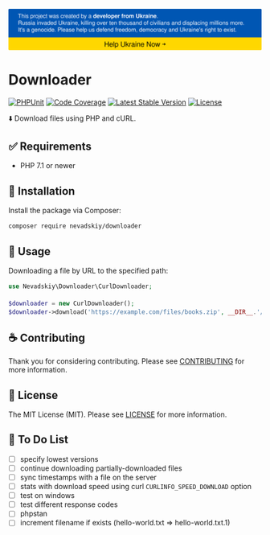 [![Stand With Ukraine](https://raw.githubusercontent.com/vshymanskyy/StandWithUkraine/main/banner-direct-single.svg)](https://stand-with-ukraine.pp.ua)

# Downloader

[![PHPUnit](https://img.shields.io/github/actions/workflow/status/nevadskiy/downloader/phpunit.yml?branch=master)](https://packagist.org/packages/nevadskiy/downloader)
[![Code Coverage](https://img.shields.io/codecov/c/github/nevadskiy/downloader)](https://packagist.org/packages/nevadskiy/downloader)
[![Latest Stable Version](https://img.shields.io/packagist/v/nevadskiy/downloader)](https://packagist.org/packages/nevadskiy/downloader)
[![License](https://img.shields.io/github/license/nevadskiy/downloader)](https://packagist.org/packages/nevadskiy/downloader)

⬇️ Download files using PHP and cURL.

## ✅ Requirements

- PHP 7.1 or newer

## 🔌 Installation

Install the package via Composer:

```bash
composer require nevadskiy/downloader
````

## 🔨 Usage

Downloading a file by URL to the specified path:

```php
use Nevadskiy\Downloader\CurlDownloader;

$downloader = new CurlDownloader();
$downloader->download('https://example.com/files/books.zip', __DIR__.'/storage/books.zip');
```

## ☕ Contributing

Thank you for considering contributing. Please see [CONTRIBUTING](.github/CONTRIBUTING.md) for more information.

## 📜 License

The MIT License (MIT). Please see [LICENSE](LICENSE) for more information.

## 🔨 To Do List

- [ ] specify lowest versions
- [ ] continue downloading partially-downloaded files
- [ ] sync timestamps with a file on the server
- [ ] stats with download speed using curl `CURLINFO_SPEED_DOWNLOAD` option
- [ ] test on windows
- [ ] test different response codes
- [ ] phpstan
- [ ] increment filename if exists (hello-world.txt => hello-world.txt.1)
